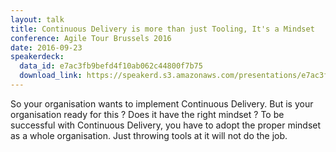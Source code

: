 ```yaml
---
layout: talk
title: Continuous Delivery is more than just Tooling, It's a Mindset
conference: Agile Tour Brussels 2016
date: 2016-09-23
speakerdeck:
  data_id: e7ac3fb9befd4f10ab062c44800f7b75
  download_link: https://speakerd.s3.amazonaws.com/presentations/e7ac3fb9befd4f10ab062c44800f7b75/ATBru_2016_-_Continuous_Delivery_is_more_than_just_Tooling__It_s_a_Mindset.pdf
---
```

So your organisation wants to implement Continuous Delivery. But is your organisation ready for this ? Does it have the right mindset ? To be successful with Continuous Delivery, you have to adopt the proper mindset as a whole organisation. Just throwing tools at it will not do the job.
